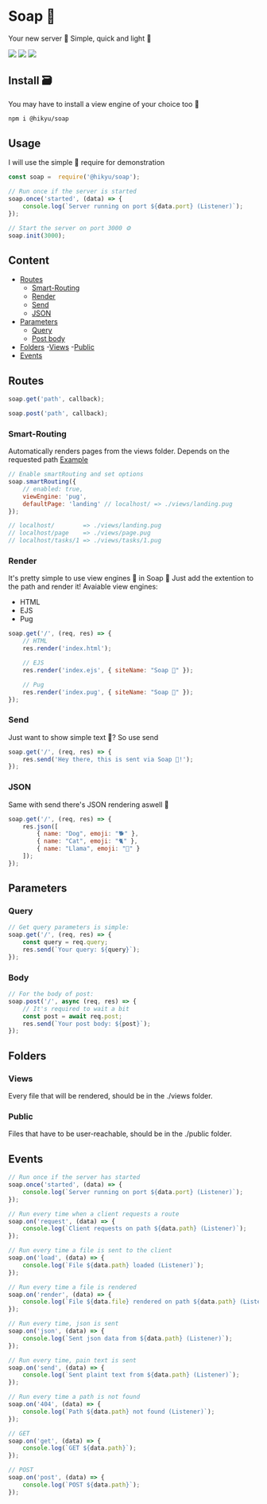 # Soap 🧼

Your new server 💾
Simple, quick and light 🤏

![](https://img.shields.io/bundlephobia/min/@hikyu/soap?style=flat-square)
![](https://img.shields.io/npm/dw/@hikyu/soap?style=flat-square)
![](https://img.shields.io/github/last-commit/jhikyu/-hikyu.soap?style=flat-square)

## Install 🗃
You may have to install a view engine of your choice too 📌
```bash
npm i @hikyu/soap
```

## Usage

I will use the simple 🐣 require for demonstration

```js
const soap =  require('@hikyu/soap');

// Run once if the server is started
soap.once('started', (data) => {
	console.log(`Server running on port ${data.port} (Listener)`);
});

// Start the server on port 3000 ⚙
soap.init(3000);
```

## Content
- [Routes](#routes)
	- [Smart-Routing](#smart-routing)
	- [Render](#render)
    - [Send](#send)
    - [JSON](#json)
- [Parameters](#parameters)
    - [Query](#query)
    - [Post body](#body)
- [Folders](#folders)
	-[Views](#views)
	-[Public](#public)
- [Events](#events)


## Routes

```js
soap.get('path', callback);

soap.post('path', callback);
```

### Smart-Routing
Automatically renders pages from the views folder.
Depends on the requested path
[Example](https://github.com/JHikyu/-hikyu.soap/tree/master/examples/smart%20routing)

```js
// Enable smartRouting and set options
soap.smartRouting({
    // enabled: true,
    viewEngine: 'pug',
    defaultPage: 'landing' // localhost/ => ./views/landing.pug
});

// localhost/        => ./views/landing.pug
// localhost/page    => ./views/page.pug
// localhost/tasks/1 => ./views/tasks/1.pug
```

### Render
It's pretty simple to use  view engines 👀 in Soap 🧼
Just add the extention to the path and render it!
Avaiable view engines:
- HTML
- EJS
- Pug

```js
soap.get('/', (req, res) => {
	// HTML
	res.render('index.html');

	// EJS
	res.render('index.ejs', { siteName: "Soap 🧼" });

	// Pug
	res.render('index.pug', { siteName: "Soap 🧼" });
});
```

### Send
Just want to show simple text 📃?
So use send

```js
soap.get('/', (req, res) => {
	res.send('Hey there, this is sent via Soap 🧼!');
});
```

### JSON
Same with send there's JSON rendering aswell 🔡

```js
soap.get('/', (req, res) => {
	res.json([
		{ name: "Dog", emoji: "🐕" },
		{ name: "Cat", emoji: "🐈" },
		{ name: "Llama", emoji: "🦙" }
	]);
});
```

## Parameters

### Query
```js
// Get query parameters is simple:
soap.get('/', (req, res) => {
	const query = req.query;
	res.send(`Your query: ${query}`);
});
```

### Body
```js
// For the body of post:
soap.post('/', async (req, res) => {
	// It's required to wait a bit
	const post = await req.post;
	res.send(`Your post body: ${post}`);
});
```

## Folders

### Views
Every file that will be rendered, should be in the ./views folder.

### Public
Files that have to be user-reachable, should be in the ./public folder.



## Events

```js
// Run once if the server has started
soap.once('started', (data) => {
	console.log(`Server running on port ${data.port} (Listener)`);
});

// Run every time when a client requests a route
soap.on('request', (data) => {
	console.log(`Client requests on path ${data.path} (Listener)`);
});

// Run every time a file is sent to the client
soap.on('load', (data) => {
	console.log(`File ${data.path} loaded (Listener)`);
});

// Run every time a file is rendered
soap.on('render', (data) => {
	console.log(`File ${data.file} rendered on path ${data.path} (Listener)`);
});

// Run every time, json is sent
soap.on('json', (data) => {
	console.log(`Sent json data from ${data.path} (Listener)`);
});

// Run every time, pain text is sent
soap.on('send', (data) => {
	console.log(`Sent plaint text from ${data.path} (Listener)`);
});

// Run every time a path is not found
soap.on('404', (data) => {
	console.log(`Path ${data.path} not found (Listener)`);
});

// GET
soap.on('get', (data) => {
	console.log(`GET ${data.path}`);
});

// POST
soap.on('post', (data) => {
	console.log(`POST ${data.path}`);
});
```